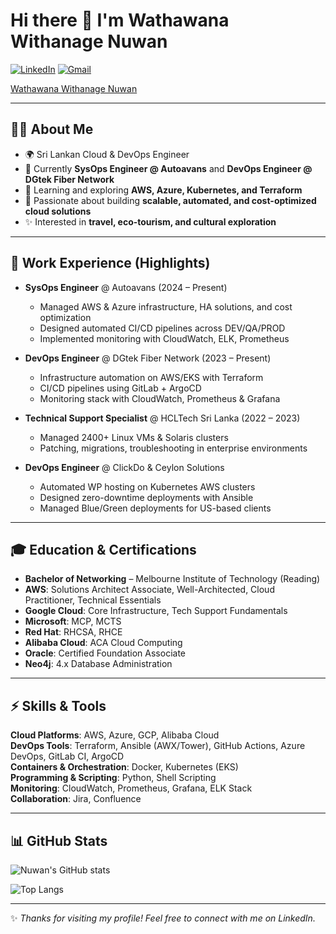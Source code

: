 
# Hi there 👋 I'm Wathawana Withanage Nuwan

[![LinkedIn](https://img.shields.io/badge/-LinkedIn-blue?style=for-the-badge&logo=linkedin&logoColor=white)](https://www.linkedin.com/in/wathawana-withanage-nuwan/)
[![Gmail](https://img.shields.io/badge/Gmail-D14836?style=for-the-badge&logo=gmail&logoColor=white)](mailto:w.v.nuwan@gmail.com)

<div class="badge-base LI-profile-badge" data-locale="en_US" data-size="medium" data-theme="dark" data-type="VERTICAL" data-vanity="wathawana-withanage-nuwan" data-version="v1"><a class="badge-base__link LI-simple-link" href="https://lk.linkedin.com/in/wathawana-withanage-nuwan?trk=profile-badge">Wathawana Withanage Nuwan</a></div>
              

---

## 👨‍💻 About Me
- 🌍 Sri Lankan Cloud & DevOps Engineer  
- 💼 Currently **SysOps Engineer @ Autoavans** and **DevOps Engineer @ DGtek Fiber Network**  
- 🌱 Learning and exploring **AWS, Azure, Kubernetes, and Terraform**  
- 🔭 Passionate about building **scalable, automated, and cost-optimized cloud solutions**  
- ✨ Interested in **travel, eco-tourism, and cultural exploration**  

---

## 💼 Work Experience (Highlights)
- **SysOps Engineer** @ Autoavans (2024 – Present)  
  - Managed AWS & Azure infrastructure, HA solutions, and cost optimization  
  - Designed automated CI/CD pipelines across DEV/QA/PROD  
  - Implemented monitoring with CloudWatch, ELK, Prometheus  

- **DevOps Engineer** @ DGtek Fiber Network (2023 – Present)  
  - Infrastructure automation on AWS/EKS with Terraform  
  - CI/CD pipelines using GitLab + ArgoCD  
  - Monitoring stack with CloudWatch, Prometheus & Grafana  

- **Technical Support Specialist** @ HCLTech Sri Lanka (2022 – 2023)  
  - Managed 2400+ Linux VMs & Solaris clusters  
  - Patching, migrations, troubleshooting in enterprise environments  

- **DevOps Engineer** @ ClickDo & Ceylon Solutions  
  - Automated WP hosting on Kubernetes AWS clusters  
  - Designed zero-downtime deployments with Ansible  
  - Managed Blue/Green deployments for US-based clients  

---

## 🎓 Education & Certifications
- **Bachelor of Networking** – Melbourne Institute of Technology (Reading)  
- **AWS**: Solutions Architect Associate, Well-Architected, Cloud Practitioner, Technical Essentials  
- **Google Cloud**: Core Infrastructure, Tech Support Fundamentals  
- **Microsoft**: MCP, MCTS  
- **Red Hat**: RHCSA, RHCE  
- **Alibaba Cloud**: ACA Cloud Computing  
- **Oracle**: Certified Foundation Associate  
- **Neo4j**: 4.x Database Administration  

---

## ⚡ Skills & Tools
**Cloud Platforms**: AWS, Azure, GCP, Alibaba Cloud  
**DevOps Tools**: Terraform, Ansible (AWX/Tower), GitHub Actions, Azure DevOps, GitLab CI, ArgoCD  
**Containers & Orchestration**: Docker, Kubernetes (EKS)  
**Programming & Scripting**: Python, Shell Scripting  
**Monitoring**: CloudWatch, Prometheus, Grafana, ELK Stack  
**Collaboration**: Jira, Confluence  

---

## 📊 GitHub Stats
![Nuwan's GitHub stats](https://github-readme-stats.vercel.app/api?username=YOUR-GITHUB-USERNAME&show_icons=true&theme=radical)

![Top Langs](https://github-readme-stats.vercel.app/api/top-langs/?username=YOUR-GITHUB-USERNAME&layout=compact&theme=radical)

---

✨ *Thanks for visiting my profile! Feel free to connect with me on LinkedIn.*  



              
